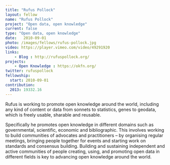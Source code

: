 ```yaml
---
title: "Rufus Pollock"
layout: fellow
name: "Rufus Pollock"
project: "Open data, open knowledge"
current: false
type: "Open data, open knowledge"
date:   2010-09-01
photo: /images/fellows/rufus-pollock.jpg
video: https://player.vimeo.com/video/49291920
links:
    - Blog : http://rufuspollock.org/
projects:
    - Open Knowledge : https://okfn.org/
twitter: rufuspollock
fellowship:
  start: 2010-09-01
contribution:
  2013: 19332.16
---
```

Rufus is working to promote open knowledge around the world, including any kind of content or data from sonnets to statistics, genes to geodata, which is freely usable, sharable and reusable.

Specifically he promotes open knowledge in different domains such as governmental, scientific, economic and bibliographic. This involves working to build communities of advocates and practitioners – by organising regular meetings, bringing people together for events and starting work on standards and consensus building. Building and sustaining independent and active communities of people creating, using, and promoting open data in different fields is key to advancing open knowledge around the world.
